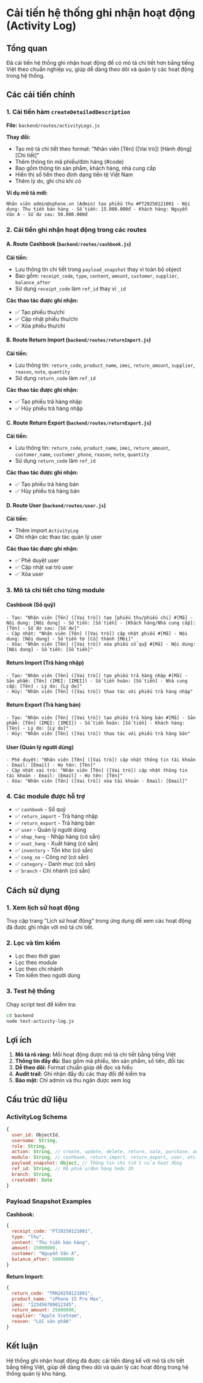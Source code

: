 # Cải tiến hệ thống ghi nhận hoạt động (Activity Log)

## Tổng quan

Đã cải tiến hệ thống ghi nhận hoạt động để có mô tả chi tiết hơn bằng tiếng Việt theo chuẩn nghiệp vụ, giúp dễ dàng theo dõi và quản lý các hoạt động trong hệ thống.

## Các cải tiến chính

### 1. Cải tiến hàm `createDetailedDescription`

**File:** `backend/routes/activityLogs.js`

**Thay đổi:**
- Tạo mô tả chi tiết theo format: "Nhân viên [Tên] ([Vai trò]) [Hành động] [Chi tiết]"
- Thêm thông tin mã phiếu/đơn hàng (#code)
- Bao gồm thông tin sản phẩm, khách hàng, nhà cung cấp
- Hiển thị số tiền theo định dạng tiền tệ Việt Nam
- Thêm lý do, ghi chú khi có

**Ví dụ mô tả mới:**
```
Nhân viên admin@vphone.vn (Admin) tạo phiếu thu #PT20250121001 - Nội dung: Thu tiền bán hàng - Số tiền: 15.000.000đ - Khách hàng: Nguyễn Văn A - Số dư sau: 50.000.000đ
```

### 2. Cải tiến ghi nhận hoạt động trong các routes

#### A. Route Cashbook (`backend/routes/cashbook.js`)

**Cải tiến:**
- Lưu thông tin chi tiết trong `payload_snapshot` thay vì toàn bộ object
- Bao gồm: `receipt_code`, `type`, `content`, `amount`, `customer`, `supplier`, `balance_after`
- Sử dụng `receipt_code` làm `ref_id` thay vì `_id`

**Các thao tác được ghi nhận:**
- ✅ Tạo phiếu thu/chi
- ✅ Cập nhật phiếu thu/chi  
- ✅ Xóa phiếu thu/chi

#### B. Route Return Import (`backend/routes/returnImport.js`)

**Cải tiến:**
- Lưu thông tin: `return_code`, `product_name`, `imei`, `return_amount`, `supplier`, `reason`, `note`, `quantity`
- Sử dụng `return_code` làm `ref_id`

**Các thao tác được ghi nhận:**
- ✅ Tạo phiếu trả hàng nhập
- ✅ Hủy phiếu trả hàng nhập

#### C. Route Return Export (`backend/routes/returnExport.js`)

**Cải tiến:**
- Lưu thông tin: `return_code`, `product_name`, `imei`, `return_amount`, `customer_name`, `customer_phone`, `reason`, `note`, `quantity`
- Sử dụng `return_code` làm `ref_id`

**Các thao tác được ghi nhận:**
- ✅ Tạo phiếu trả hàng bán
- ✅ Hủy phiếu trả hàng bán

#### D. Route User (`backend/routes/user.js`)

**Cải tiến:**
- Thêm import `ActivityLog`
- Ghi nhận các thao tác quản lý user

**Các thao tác được ghi nhận:**
- ✅ Phê duyệt user
- ✅ Cập nhật vai trò user
- ✅ Xóa user

### 3. Mô tả chi tiết cho từng module

#### Cashbook (Sổ quỹ)
```
- Tạo: "Nhân viên [Tên] ([Vai trò]) tạo [phiếu thu/phiếu chi] #[Mã] - Nội dung: [Nội dung] - Số tiền: [Số tiền] - [Khách hàng/Nhà cung cấp]: [Tên] - Số dư sau: [Số dư]"
- Cập nhật: "Nhân viên [Tên] ([Vai trò]) cập nhật phiếu #[Mã] - Nội dung: [Nội dung] - Số tiền từ [Cũ] thành [Mới]"
- Xóa: "Nhân viên [Tên] ([Vai trò]) xóa phiếu sổ quỹ #[Mã] - Nội dung: [Nội dung] - Số tiền: [Số tiền]"
```

#### Return Import (Trả hàng nhập)
```
- Tạo: "Nhân viên [Tên] ([Vai trò]) tạo phiếu trả hàng nhập #[Mã] - Sản phẩm: [Tên] (IMEI: [IMEI]) - Số tiền hoàn: [Số tiền] - Nhà cung cấp: [Tên] - Lý do: [Lý do]"
- Hủy: "Nhân viên [Tên] ([Vai trò]) thao tác với phiếu trả hàng nhập"
```

#### Return Export (Trả hàng bán)
```
- Tạo: "Nhân viên [Tên] ([Vai trò]) tạo phiếu trả hàng bán #[Mã] - Sản phẩm: [Tên] (IMEI: [IMEI]) - Số tiền hoàn: [Số tiền] - Khách hàng: [Tên] - Lý do: [Lý do]"
- Hủy: "Nhân viên [Tên] ([Vai trò]) thao tác với phiếu trả hàng bán"
```

#### User (Quản lý người dùng)
```
- Phê duyệt: "Nhân viên [Tên] ([Vai trò]) cập nhật thông tin tài khoản - Email: [Email] - Họ tên: [Tên]"
- Cập nhật vai trò: "Nhân viên [Tên] ([Vai trò]) cập nhật thông tin tài khoản - Email: [Email] - Họ tên: [Tên]"
- Xóa: "Nhân viên [Tên] ([Vai trò]) xóa tài khoản - Email: [Email]"
```

### 4. Các module được hỗ trợ

- ✅ `cashbook` - Sổ quỹ
- ✅ `return_import` - Trả hàng nhập
- ✅ `return_export` - Trả hàng bán
- ✅ `user` - Quản lý người dùng
- ✅ `nhap_hang` - Nhập hàng (có sẵn)
- ✅ `xuat_hang` - Xuất hàng (có sẵn)
- ✅ `inventory` - Tồn kho (có sẵn)
- ✅ `cong_no` - Công nợ (có sẵn)
- ✅ `category` - Danh mục (có sẵn)
- ✅ `branch` - Chi nhánh (có sẵn)

## Cách sử dụng

### 1. Xem lịch sử hoạt động
Truy cập trang "Lịch sử hoạt động" trong ứng dụng để xem các hoạt động đã được ghi nhận với mô tả chi tiết.

### 2. Lọc và tìm kiếm
- Lọc theo thời gian
- Lọc theo module
- Lọc theo chi nhánh
- Tìm kiếm theo người dùng

### 3. Test hệ thống
Chạy script test để kiểm tra:
```bash
cd backend
node test-activity-log.js
```

## Lợi ích

1. **Mô tả rõ ràng:** Mỗi hoạt động được mô tả chi tiết bằng tiếng Việt
2. **Thông tin đầy đủ:** Bao gồm mã phiếu, tên sản phẩm, số tiền, đối tác
3. **Dễ theo dõi:** Format chuẩn giúp dễ đọc và hiểu
4. **Audit trail:** Ghi nhận đầy đủ các thay đổi để kiểm tra
5. **Bảo mật:** Chỉ admin và thu ngân được xem log

## Cấu trúc dữ liệu

### ActivityLog Schema
```javascript
{
  user_id: ObjectId,
  username: String,
  role: String,
  action: String, // create, update, delete, return, sale, purchase, adjust, other
  module: String, // cashbook, return_import, return_export, user, etc.
  payload_snapshot: Object, // Thông tin chi tiết của hoạt động
  ref_id: String, // Mã phiếu/đơn hàng hoặc ID
  branch: String,
  createdAt: Date
}
```

### Payload Snapshot Examples

**Cashbook:**
```javascript
{
  receipt_code: "PT20250121001",
  type: "thu",
  content: "Thu tiền bán hàng",
  amount: 15000000,
  customer: "Nguyễn Văn A",
  balance_after: 50000000
}
```

**Return Import:**
```javascript
{
  return_code: "TRN20250121001",
  product_name: "iPhone 15 Pro Max",
  imei: "123456789012345",
  return_amount: 25000000,
  supplier: "Apple Vietnam",
  reason: "Lỗi sản phẩm"
}
```

## Kết luận

Hệ thống ghi nhận hoạt động đã được cải tiến đáng kể với mô tả chi tiết bằng tiếng Việt, giúp dễ dàng theo dõi và quản lý các hoạt động trong hệ thống quản lý kho hàng.
